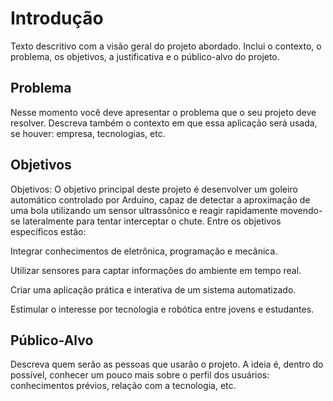 # Introdução

Texto descritivo com a visão geral do projeto abordado. Inclui o contexto, o problema, os objetivos, a justificativa e o público-alvo do projeto.

## Problema

Nesse momento você deve apresentar o problema que o seu projeto deve  resolver. Descreva também o contexto em que essa aplicação será usada, se  houver: empresa, tecnologias, etc. 

## Objetivos
Objetivos:
O objetivo principal deste projeto é desenvolver um goleiro automático controlado por Arduino, capaz de detectar a aproximação de uma bola utilizando um sensor ultrassônico e reagir rapidamente movendo-se lateralmente para tentar interceptar o chute. Entre os objetivos específicos estão:

Integrar conhecimentos de eletrônica, programação e mecânica.

Utilizar sensores para captar informações do ambiente em tempo real.

Criar uma aplicação prática e interativa de um sistema automatizado.

Estimular o interesse por tecnologia e robótica entre jovens e estudantes.

## Público-Alvo

Descreva quem serão as pessoas que usarão o projeto. A ideia é, dentro do possível, conhecer um pouco mais sobre o perfil dos usuários: conhecimentos prévios, relação com a tecnologia, etc.
